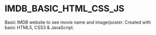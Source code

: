 # IMDB_BASIC_HTML_CSS_JS
Basic IMDB website to see movie name and image/poster. Created with basic HTML5, CSS3 &amp; JavaScript.
